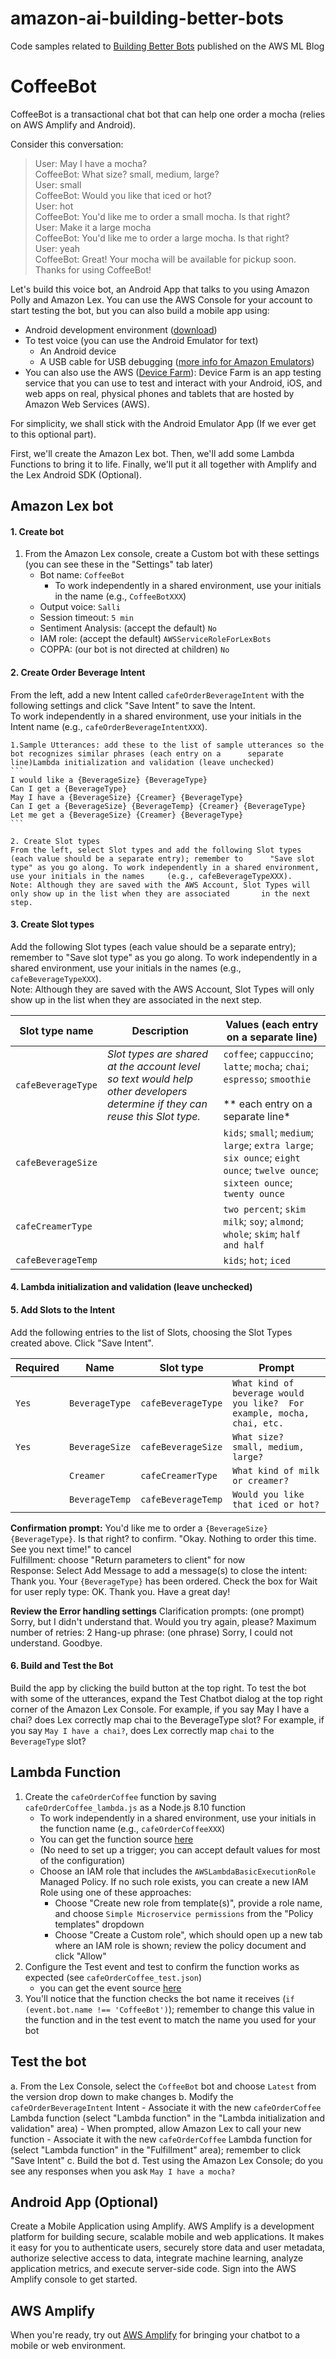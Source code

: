 # amazon-ai-building-better-bots
Code samples related to [Building Better Bots](https://aws.amazon.com/blogs/ai/building-better-bots-part-2/) published on the AWS ML Blog

# CoffeeBot

CoffeeBot is a transactional chat bot that can help one order a mocha (relies on AWS Amplify and Android).

Consider this conversation:
> User:  May I have a mocha? <br/>
> CoffeeBot:  What size?  small, medium, large? <br/>
> User:  small <br/>
> CoffeeBot:  Would you like that iced or hot? <br/>
> User:  hot <br/>
> CoffeeBot:  You'd like me to order a small mocha.  Is that right? <br/>
> User:  Make it a large mocha <br/>
> CoffeeBot:  You'd like me to order a large mocha.  Is that right? <br/>
> User:  yeah <br/>
> CoffeeBot:  Great! Your mocha will be available for pickup soon. Thanks for using CoffeeBot!

Let's build this voice bot, an Android App that talks to you using Amazon Polly and Amazon Lex.
You can use the AWS Console for your account to start testing the bot, but you can also build a mobile app using:
- Android development environment ([download](https://developer.android.com/sdk))
- To test voice (you can use the Android Emulator for text)
	- An Android device
	- A USB cable for USB debugging ([more info for Amazon Emulators](https://developer.android.com/studio/run/emulator))
- You can also use the AWS ([Device Farm](https://docs.aws.amazon.com/devicefarm/latest/developerguide/welcome.html)): Device Farm is an app testing service that you can use to test and interact with your Android, iOS, and web apps on real, physical phones and tablets that are hosted by Amazon Web Services (AWS).

For simplicity, we shall stick with the Android Emulator App (If we ever get to this optional part).

First, we'll create the Amazon Lex bot.  Then, we'll add some Lambda Functions to bring it to life.  Finally, we'll put it all together with Amplify and the Lex Android SDK (Optional).

## Amazon Lex bot
#### 1. Create bot
1. From the Amazon Lex console, create a Custom bot with these settings (you can see these in the "Settings" tab later)
    - Bot name:  `CoffeeBot`
		- To work independently in a shared environment, use your initials in the name (e.g., `CoffeeBotXXX`)
    - Output voice:  `Salli`
    - Session timeout:  `5 min`
    - Sentiment Analysis: (accept the default) `No`
    - IAM role:  (accept the default) `AWSServiceRoleForLexBots`
	- COPPA:  (our bot is not directed at children) `No`
	
	
	

#### 2. Create Order Beverage Intent
From the left, add a new Intent called `cafeOrderBeverageIntent` with the following settings and click "Save Intent" to save the Intent.  
To work independently in a shared environment, use your initials in the Intent name (e.g., `cafeOrderBeverageIntentXXX`).

	1.Sample Utterances: add these to the list of sample utterances so the bot recognizes similar phrases (each entry on a 		separate line)Lambda initialization and validation (leave unchecked)
	```
	I would like a {BeverageSize} {BeverageType}
	Can I get a {BeverageType}
	May I have a {BeverageSize} {Creamer} {BeverageType}
	Can I get a {BeverageSize} {BeverageTemp} {Creamer} {BeverageType}
	Let me get a {BeverageSize} {Creamer} {BeverageType}
	```
	
	2. Create Slot types
	From the left, select Slot types and add the following Slot types (each value should be a separate entry); remember to 		"Save slot type" as you go along. To work independently in a shared environment, use your initials in the names 	(e.g., cafeBeverageTypeXXX).
	Note: Although they are saved with the AWS Account, Slot Types will only show up in the list when they are associated 		in the next step.

 


#### 3. Create Slot types
Add the following Slot types (each value should be a separate entry); remember to "Save slot type" as you go along.
To work independently in a shared environment, use your initials in the names (e.g., `cafeBeverageTypeXXX`).  
Note:  Although they are saved with the AWS Account, Slot Types will only show up in the list when they are associated in the next step.

Slot type name | Description | Values (each entry on a separate line)
-------------- | ----------- | --------------------
`cafeBeverageType` | *Slot types are shared at the account level so text would help other developers determine if they can reuse this Slot type.*| `coffee`; `cappuccino`; `latte`; `mocha`; `chai`; `espresso`; `smoothie` <br/><br/> ** each entry on a separate line*
`cafeBeverageSize` | | `kids`; `small`; `medium`; `large`; `extra large`; `six ounce`; `eight ounce`; `twelve ounce`; `sixteen ounce`; `twenty ounce`
`cafeCreamerType` | | `two percent`; `skim milk`; `soy`; `almond`; `whole`; `skim`; `half and half`
`cafeBeverageTemp` | | `kids`; `hot`; `iced`
#### 4. Lambda initialization and validation (leave unchecked)
#### 5. Add Slots to the Intent
Add the following entries to the list of Slots, choosing the Slot Types created above.  Click "Save Intent".

Required | Name            | Slot type | Prompt
-------- | --------------- | --------- | -------------
`Yes` | `BeverageType` | `cafeBeverageType` | `What kind of beverage would you like?  For example, mocha, chai, etc.`
`Yes` | `BeverageSize` | `cafeBeverageSize` | `What size?  small, medium, large?`
 &nbsp;| `Creamer` | `cafeCreamerType` | `What kind of milk or creamer?`
 &nbsp;| `BeverageTemp` | `cafeBeverageTemp` | `Would you like that iced or hot?`

**Confirmation prompt:** You'd like me to order a `{BeverageSize}` `{BeverageType}`. Is that right? to confirm. "Okay. Nothing to order this time. See you next time!" to cancel <br />
Fulfillment: choose "Return parameters to client" for now <br />
Response: Select Add Message to add a message(s) to close the intent: Thank you. Your `{BeverageType}` has been ordered.
Check the box for Wait for user reply type: OK. Thank you. Have a great day! <br />

**Review the Error handling settings**
Clarification prompts: (one prompt) Sorry, but I didn't understand that. Would you try again, please?
Maximum number of retries: 2
Hang-up phrase: (one phrase) Sorry, I could not understand. Goodbye.

#### 6. Build and Test the Bot
Build the app by clicking the build button at the top right. To test the bot with some of the utterances, expand the Test Chatbot dialog at the top right corner of the Amazon Lex Console. For example, if you say May I have a chai? does Lex correctly map chai to the BeverageType slot?
  For example, if you say `May I have a chai?`, does Lex correctly map `chai` to the `BeverageType` slot?

## Lambda Function
1. Create the `cafeOrderCoffee` function by saving `cafeOrderCoffee_lambda.js` as a Node.js 8.10 function
	- To work independently in a shared environment, use your initials in the function name (e.g., `cafeOrderCoffeeXXX`)
    - You can get the function source [here](https://github.com/aws-samples/amazon-ai-building-better-bots/blob/master/src/index.js)
    - (No need to set up a trigger; you can accept default values for most of the configuration)
    - Choose an IAM role that includes the `AWSLambdaBasicExecutionRole` Managed Policy.  If no such role exists, you can create a new IAM Role using one of these approaches:
        - Choose "Create new role from template(s)", provide a role name, and choose `Simple Microservice permissions` from the "Policy templates" dropdown
        - Choose "Create a Custom role", which should open up a new tab where an IAM role is shown; review the policy document and click "Allow"
2. Configure the Test event and test to confirm the function works as expected (see `cafeOrderCoffee_test.json`)
    - you can get the event source [here](https://github.com/aws-samples/amazon-ai-building-better-bots/blob/master/test/cafeOrderCoffee_test.json)
3. You'll notice that the function checks the bot name it receives (``if (event.bot.name !== 'CoffeeBot')``); remember to change this value in the function and in the test event to match the name you used for your bot

## Test the bot
a. From the Lex Console, select the `CoffeeBot` bot and choose `Latest` from the version drop down to make changes
b. Modify the `cafeOrderBeverageIntent` Intent
	- Associate it with the new `cafeOrderCoffee` Lambda function (select "Lambda function" in the "Lambda initialization and validation" area)
		-  When prompted, allow Amazon Lex to call your new function
	- Associate it with the new `cafeOrderCoffee` Lambda function for (select "Lambda function" in the "Fulfillment" area); remember to click "Save Intent"
c. Build the bot
d. Test using the Amazon Lex Console; do you see any responses when you ask `May I have a mocha?`

## Android App (Optional)
Create a Mobile Application using Amplify. AWS Amplify is a development platform for building secure, scalable mobile and web applications. It makes it easy for you to authenticate users, securely store data and user metadata, authorize selective access to data, integrate machine learning, analyze application metrics, and execute server-side code. Sign into the AWS Amplify console to get started. 
## AWS Amplify
When you're ready, try out [AWS Amplify](https://aws-amplify.github.io/docs/js/interactions) for bringing your chatbot to a mobile or web environment.
